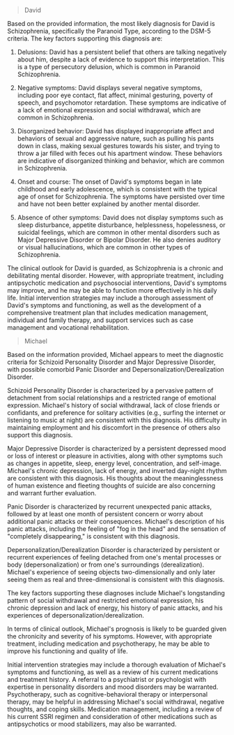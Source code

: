 > David

Based on the provided information, the most likely diagnosis for David is Schizophrenia, specifically the Paranoid Type, according to the DSM-5 criteria. The key factors supporting this diagnosis are:

1. Delusions: David has a persistent belief that others are talking negatively about him, despite a lack of evidence to support this interpretation. This is a type of persecutory delusion, which is common in Paranoid Schizophrenia.

2. Negative symptoms: David displays several negative symptoms, including poor eye contact, flat affect, minimal gesturing, poverty of speech, and psychomotor retardation. These symptoms are indicative of a lack of emotional expression and social withdrawal, which are common in Schizophrenia.

3. Disorganized behavior: David has displayed inappropriate affect and behaviors of sexual and aggressive nature, such as pulling his pants down in class, making sexual gestures towards his sister, and trying to throw a jar filled with feces out his apartment window. These behaviors are indicative of disorganized thinking and behavior, which are common in Schizophrenia.

4. Onset and course: The onset of David's symptoms began in late childhood and early adolescence, which is consistent with the typical age of onset for Schizophrenia. The symptoms have persisted over time and have not been better explained by another mental disorder.

5. Absence of other symptoms: David does not display symptoms such as sleep disturbance, appetite disturbance, helplessness, hopelessness, or suicidal feelings, which are common in other mental disorders such as Major Depressive Disorder or Bipolar Disorder. He also denies auditory or visual hallucinations, which are common in other types of Schizophrenia.

The clinical outlook for David is guarded, as Schizophrenia is a chronic and debilitating mental disorder. However, with appropriate treatment, including antipsychotic medication and psychosocial interventions, David's symptoms may improve, and he may be able to function more effectively in his daily life. Initial intervention strategies may include a thorough assessment of David's symptoms and functioning, as well as the development of a comprehensive treatment plan that includes medication management, individual and family therapy, and support services such as case management and vocational rehabilitation.

> Michael

Based on the information provided, Michael appears to meet the diagnostic criteria for Schizoid Personality Disorder and Major Depressive Disorder, with possible comorbid Panic Disorder and Depersonalization/Derealization Disorder.

Schizoid Personality Disorder is characterized by a pervasive pattern of detachment from social relationships and a restricted range of emotional expression. Michael's history of social withdrawal, lack of close friends or confidants, and preference for solitary activities (e.g., surfing the internet or listening to music at night) are consistent with this diagnosis. His difficulty in maintaining employment and his discomfort in the presence of others also support this diagnosis.

Major Depressive Disorder is characterized by a persistent depressed mood or loss of interest or pleasure in activities, along with other symptoms such as changes in appetite, sleep, energy level, concentration, and self-image. Michael's chronic depression, lack of energy, and inverted day-night rhythm are consistent with this diagnosis. His thoughts about the meaninglessness of human existence and fleeting thoughts of suicide are also concerning and warrant further evaluation.

Panic Disorder is characterized by recurrent unexpected panic attacks, followed by at least one month of persistent concern or worry about additional panic attacks or their consequences. Michael's description of his panic attacks, including the feeling of "fog in the head" and the sensation of "completely disappearing," is consistent with this diagnosis.

Depersonalization/Derealization Disorder is characterized by persistent or recurrent experiences of feeling detached from one's mental processes or body (depersonalization) or from one's surroundings (derealization). Michael's experience of seeing objects two-dimensionally and only later seeing them as real and three-dimensional is consistent with this diagnosis.

The key factors supporting these diagnoses include Michael's longstanding pattern of social withdrawal and restricted emotional expression, his chronic depression and lack of energy, his history of panic attacks, and his experiences of depersonalization/derealization.

In terms of clinical outlook, Michael's prognosis is likely to be guarded given the chronicity and severity of his symptoms. However, with appropriate treatment, including medication and psychotherapy, he may be able to improve his functioning and quality of life.

Initial intervention strategies may include a thorough evaluation of Michael's symptoms and functioning, as well as a review of his current medications and treatment history. A referral to a psychiatrist or psychologist with expertise in personality disorders and mood disorders may be warranted. Psychotherapy, such as cognitive-behavioral therapy or interpersonal therapy, may be helpful in addressing Michael's social withdrawal, negative thoughts, and coping skills. Medication management, including a review of his current SSRI regimen and consideration of other medications such as antipsychotics or mood stabilizers, may also be warranted.
